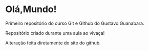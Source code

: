 # Olá,Mundo!
 Primeiro repositório do curso Git e Github do Gustavo Guanabara.

 Repositório criado durante uma aula ao vivaça!

 Alteração feita diretamente do site do github.
